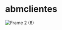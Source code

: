 # abmclientes
![Frame 2 (6)](https://user-images.githubusercontent.com/60680321/99107746-11a8eb00-25c5-11eb-97ea-0bd7bdc80676.png)
